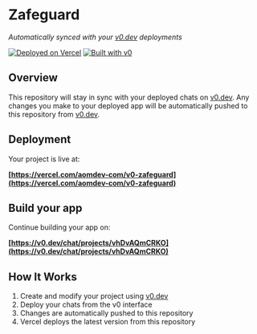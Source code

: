 # Zafeguard

*Automatically synced with your [v0.dev](https://v0.dev) deployments*

[![Deployed on Vercel](https://img.shields.io/badge/Deployed%20on-Vercel-black?style=for-the-badge&logo=vercel)](https://vercel.com/aomdev-com/v0-zafeguard)
[![Built with v0](https://img.shields.io/badge/Built%20with-v0.dev-black?style=for-the-badge)](https://v0.dev/chat/projects/vhDvAQmCRKO)

## Overview

This repository will stay in sync with your deployed chats on [v0.dev](https://v0.dev).
Any changes you make to your deployed app will be automatically pushed to this repository from [v0.dev](https://v0.dev).

## Deployment

Your project is live at:

**[https://vercel.com/aomdev-com/v0-zafeguard](https://vercel.com/aomdev-com/v0-zafeguard)**

## Build your app

Continue building your app on:

**[https://v0.dev/chat/projects/vhDvAQmCRKO](https://v0.dev/chat/projects/vhDvAQmCRKO)**

## How It Works

1. Create and modify your project using [v0.dev](https://v0.dev)
2. Deploy your chats from the v0 interface
3. Changes are automatically pushed to this repository
4. Vercel deploys the latest version from this repository
